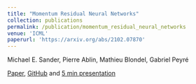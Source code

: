 ```yaml
---
title: "Momentum Residual Neural Networks"
collection: publications
permalink: /publication/momentum_residual_neural_networks
venue: 'ICML'
paperurl: 'https://arxiv.org/abs/2102.07870'
---
```

Michael E. Sander, Pierre Ablin, Mathieu Blondel, Gabriel Peyré

[Paper](https://arxiv.org/abs/2102.07870), [GitHub](https://github.com/michaelsdr/momentumnet) and [5 min presentation](https://www.youtube.com/watch?v=4PQR7ErASNo)
